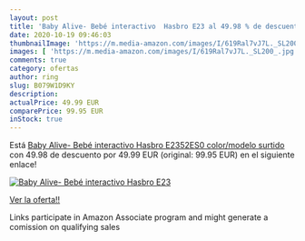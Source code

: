 ```yaml
---
layout: post
title: 'Baby Alive- Bebé interactivo  Hasbro E23 al 49.98 % de descuento'
date: 2020-10-19 09:46:03
thumbnailImage: 'https://m.media-amazon.com/images/I/619Ral7vJ7L._SL200_.jpg'
images: [ 'https://m.media-amazon.com/images/I/619Ral7vJ7L._SL200_.jpg' ]
comments: true
category: ofertas
author: ring
slug: B079W1D9KY
description:
actualPrice: 49.99 EUR
comparePrice: 99.95 EUR
inStock: true
---
```


Está [Baby Alive- Bebé interactivo  Hasbro E2352ES0    color/modelo surtido](https://www.amazon.es/dp/B079W1D9KY/?tag=tolees-21) con 49.98 de descuento por 49.99 EUR (original: 99.95 EUR) en el siguiente enlace!

[![Baby Alive- Bebé interactivo  Hasbro E23](https://m.media-amazon.com/images/I/619Ral7vJ7L._SL200_.jpg)](https://www.amazon.es/dp/B079W1D9KY/?tag=tolees-21)

[Ver la oferta!!](https://www.amazon.es/dp/B079W1D9KY/?tag=tolees-21)

Links participate in Amazon Associate program and might generate a comission on qualifying sales



